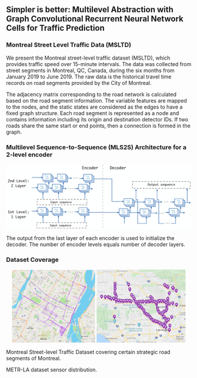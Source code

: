 ## Simpler is better: Multilevel Abstraction with Graph Convolutional Recurrent Neural Network Cells for Traffic Prediction

### Montreal Street Level Traffic Data (MSLTD)

We present the Montreal street-level traffic dataset (MSLTD), which provides  traffic speed over 15-minute intervals. The data was collected from street segments in Montreal, QC, Canada, during the six months from January 2019 to June 2019. The raw data is the historical travel time records on road segments provided by the City of Montreal.

The adjacency matrix corresponding to the road network is calculated based on the road segment information. The variable features are mapped to the nodes, and the static states are considered as the edges to have a fixed graph structure. Each road segment is represented as a node and contains information including its origin and destination detector IDs. If two roads share the same start or end points, then a connection is formed in the graph.

### Multilevel Sequence-to-Sequence (MLS2S) Architecture for a 2-level encoder

![alt text](https://github.com/naghm3h/MSLTD/blob/main/mls2s.png?raw=true)

The output from the last layer of each encoder is used to initialize the decoder. The number of encoder levels equals number of decoder layers.

### Dataset Coverage

<p align="middle">
  <img src="/dataset_coverage.png" width="45%" />
  <img src="/metrla_coverage_gmap.png" width="48%" /> 
</p>

Montreal Street-level Traffic Dataset covering certain strategic road segments of Montreal.

METR-LA dataset sensor distribution.


